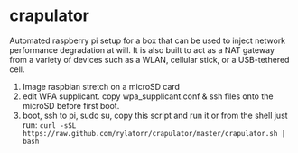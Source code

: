 # crapulator
Automated raspberry pi setup for a box that can be used to inject network performance degradation at will. It is also built to act as a NAT gateway from a variety of devices such as a WLAN, cellular stick, or a USB-tethered cell.
1. Image raspbian stretch on a microSD card
2. edit WPA supplicant. copy wpa_supplicant.conf & ssh files onto the microSD before first boot.
3. boot, ssh to pi, sudo su, copy this script and run it
or from the shell just run:
`curl -sSL https://raw.github.com/rylatorr/crapulator/master/crapulator.sh | bash`


        
